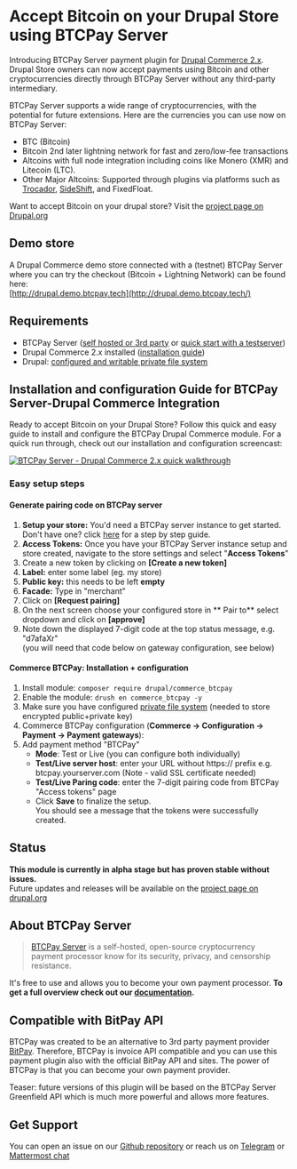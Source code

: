 # Accept Bitcoin on your Drupal Store using BTCPay Server

Introducing BTCPay Server payment plugin for [Drupal Commerce 2.x](https://www.drupal.org/project/commerce). Drupal Store owners can now accept payments using Bitcoin and other cryptocurrencies directly through BTCPay Server without any third-party intermediary.

BTCPay Server supports a wide range of cryptocurrencies, with the potential for future extensions. Here are the currencies you can use now on BTCPay Server:

- BTC (Bitcoin)
- Bitcoin 2nd later lightning network for fast and zero/low-fee transactions
- Altcoins with full node integration including coins like Monero (XMR) and Litecoin (LTC).
- Other Major Altcoins: Supported through plugins via platforms such as [Trocador](https://docs.btcpayserver.org/Trocador/), [SideShift](https://docs.btcpayserver.org/SideShift/), and FixedFloat.

Want to accept Bitcoin on your drupal store? Visit the [project page on Drupal.org](https://drupal.org/project/commerce_btcpay)

## Demo store
A Drupal Commerce demo store connected with a (testnet) BTCPay Server where you can try the checkout (Bitcoin + Lightning Network) can be found here:   
[http://drupal.demo.btcpay.tech](http://drupal.demo.btcpay.tech/)

## Requirements

* BTCPay Server ([self hosted or 3rd party](https://docs.btcpayserver.org/deployment/deployment) or [quick start with a testserver](https://docs.btcpayserver.org/btcpay-basics/tryitout))
* Drupal Commerce 2.x installed ([installation guide](https://docs.drupalcommerce.org/commerce2/developer-guide/install-update/installation))  
* Drupal: [configured and writable private file system](https://www.drupal.org/docs/8/core/modules/file/overview#content-accessing-private-files)

## Installation and configuration Guide for BTCPay Server-Drupal Commerce Integration

Ready to accept Bitcoin on your Drupal Store? Follow this quick and easy guide to install and configure the BTCPay Drupal Commerce module. For a quick run through, check out our installation and configuration screencast:

[![BTCPay Server - Drupal Commerce 2.x quick walkthrough](https://img.youtube.com/vi/XBZwyC2v48s/mqdefault.jpg)](https://youtube.com/watch?v=XBZwyC2v48s)


### Easy setup steps

#### Generate pairing code on BTCPay server
1.  **Setup your store:** You'd need a BTCPay server instance to get started. Don't have one? click [here](https://docs.btcpayserver.org/btcpay-basics/gettingstarted#creating-btcpay-store) for a step by step guide.
2.  **Access Tokens:** Once you have your BTCPay Server instance setup and store created, navigate to the store settings and select "**Access Tokens**"
3.  Create a new token by clicking on **[Create a new token]**
4.  **Label:** enter some label (eg. my store)
5.  **Public key:** this needs to be left **empty**
6.  **Facade:** Type in "merchant"
7.  Click on **[Request pairing]**
8.  On the next screen choose your configured store in ** Pair to** select dropdown and click on **[approve]**
9.  Note down the displayed 7-digit code at the top status message, e.g. "d7afaXr"   
 (you will need that code below on gateway configuration, see below)

#### Commerce BTCPay: Installation + configuration
1.  Install module: `composer require drupal/commerce_btcpay`
2.  Enable the module: `drush en commerce_btcpay -y`
3.  Make sure you have configured [private file system](https://www.drupal.org/docs/8/core/modules/file/overview#content-accessing-private-files) (needed to store encrypted public+private key)
4.  Commerce BTCPay configuration (**Commerce -> Configuration -> Payment -> Payment gateways**): 
5.  Add payment method "BTCPay"
    * **Mode**: Test or Live (you can configure both individually)
    * **Test/Live server host**: enter your URL without https:// prefix e.g. btcpay.yourserver.com (Note - valid SSL certificate needed)
    * **Test/Live Paring code**: enter the 7-digit pairing code from BTCPay "Access tokens" page
    * Click **Save** to finalize the setup.  
      You should see a message that the tokens were successfully created.

## Status
**This module is currently in alpha stage but has proven stable without issues.**    
Future updates and releases will be available on the [project page on drupal.org](https://drupal.org/project/commerce_btcpay)

## About BTCPay Server
>[BTCPay Server](https://btcpayserver.org/) is a self-hosted, open-source cryptocurrency payment processor know for its security, privacy, and censorship resistance.

It's free to use and allows you to become your own payment processor. 
**To get a full overview check out our [documentation](https://docs.btcpayserver.org).**

## Compatible with BitPay API
BTCPay was created to be an alternative to 3rd party payment provider [BitPay](https://bitpay.com). Therefore, BTCPay is invoice API compatible and you can use this payment plugin also with the official BitPay API and sites. The power of BTCPay is that you can become your own payment provider. 

Teaser: future versions of this plugin will be based on the BTCPay Server Greenfield API which is much more powerful and allows more features.


## Get Support
You can open an issue on our [Github repository](https://github.com/btcpayserver/commerce_btcpay/issues) or reach us on [Telegram](https://t.me/btcpayserver) or [Mattermost chat](http://chat.btcpayserver.org/)